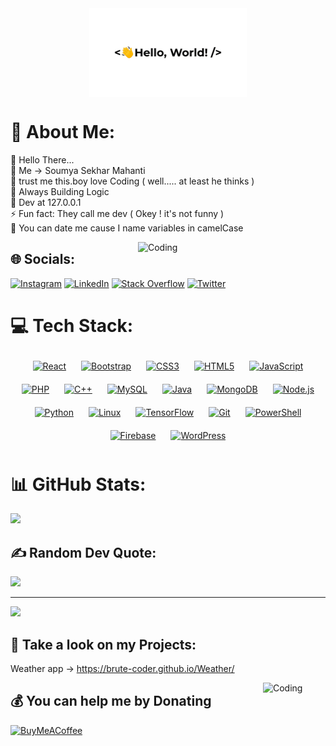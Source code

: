 <div align="center">
<img src="https://github.com/Brute-Coder/Brute-Coder/blob/main/greetings.gif" align="center" style="width: 50%" />
</div> 



# 💫 About Me:
🔭 Hello There...<br>👯 Me -> Soumya Sekhar Mahanti<br>🤞 trust me this.boy love Coding ( well..... at least he thinks )<br>🐢 Always Building Logic <br>🫡 Dev at 127.0.0.1<br>⚡ Fun fact: They call me dev ( Okey ! it's not funny ) <br>💖 You can date me cause I name variables in camelCase

<p> <img align="right" alt="Coding" width="300" src="https://media.tenor.com/azZCJ2YpsGgAAAAi/programming.gif"/> </p>

## 🌐 Socials:
[![Instagram](https://img.shields.io/badge/Instagram-%23E4405F.svg?logo=Instagram&logoColor=white)](https://instagram.com/_soumyaaaa_._) [![LinkedIn](https://img.shields.io/badge/LinkedIn-%230077B5.svg?logo=linkedin&logoColor=white)](https://linkedin.com/in/connect-to-soumya) [![Stack Overflow](https://img.shields.io/badge/-Stackoverflow-FE7A16?logo=stack-overflow&logoColor=white)](https://stackoverflow.com/users/20881236) [![Twitter](https://img.shields.io/badge/Twitter-%231DA1F2.svg?logo=Twitter&logoColor=white)](https://twitter.com/MahantiSekhar) 

# 💻 Tech Stack:
<div align="center">  
<a href="https://reactjs.org/" target="_blank"><img style="margin: 10px" src="https://profilinator.rishav.dev/skills-assets/react-original-wordmark.svg" alt="React" height="50" /></a>  
<a href="https://getbootstrap.com/docs/3.4/javascript/" target="_blank"><img style="margin: 10px" src="https://profilinator.rishav.dev/skills-assets/bootstrap-plain.svg" alt="Bootstrap" height="50" /></a>  
<a href="https://www.w3schools.com/css/" target="_blank"><img style="margin: 10px" src="https://profilinator.rishav.dev/skills-assets/css3-original-wordmark.svg" alt="CSS3" height="50" /></a>  
<a href="https://en.wikipedia.org/wiki/HTML5" target="_blank"><img style="margin: 10px" src="https://profilinator.rishav.dev/skills-assets/html5-original-wordmark.svg" alt="HTML5" height="50" /></a>  
<a href="https://www.javascript.com/" target="_blank"><img style="margin: 10px" src="https://profilinator.rishav.dev/skills-assets/javascript-original.svg" alt="JavaScript" height="50" /></a> 
<a href="https://www.php.net/" target="_blank"><img style="margin: 10px" src="https://profilinator.rishav.dev/skills-assets/php-original.svg" alt="PHP" height="50" /></a>  
<a href="https://www.cplusplus.com/" target="_blank"><img style="margin: 10px" src="https://profilinator.rishav.dev/skills-assets/cplusplus-original.svg" alt="C++" height="50" /></a>  
<a href="https://www.mysql.com/" target="_blank"><img style="margin: 10px" src="https://profilinator.rishav.dev/skills-assets/mysql-original-wordmark.svg" alt="MySQL" height="50" /></a>  
<a href="https://www.java.com/" target="_blank"><img style="margin: 10px" src="https://profilinator.rishav.dev/skills-assets/java-original-wordmark.svg" alt="Java" height="50" /></a>   
<a href="https://www.mongodb.com/" target="_blank"><img style="margin: 10px" src="https://profilinator.rishav.dev/skills-assets/mongodb-original-wordmark.svg" alt="MongoDB" height="50" /></a>  
<a href="https://nodejs.org/" target="_blank"><img style="margin: 10px" src="https://profilinator.rishav.dev/skills-assets/nodejs-original-wordmark.svg" alt="Node.js" height="50" /></a>  
<a href="https://www.python.org/" target="_blank"><img style="margin: 10px" src="https://profilinator.rishav.dev/skills-assets/python-original.svg" alt="Python" height="50" /></a>  
<a href="https://www.linux.org/" target="_blank"><img style="margin: 10px" src="https://profilinator.rishav.dev/skills-assets/linux-original.svg" alt="Linux" height="50" /></a>  
<a href="https://www.tensorflow.org/" target="_blank"><img style="margin: 10px" src="https://profilinator.rishav.dev/skills-assets/tensorflow-icon.svg" alt="TensorFlow" height="50" /></a>  
<a href="https://github.com/" target="_blank"><img style="margin: 10px" src="https://profilinator.rishav.dev/skills-assets/git-scm-icon.svg" alt="Git" height="50" /></a>  
<a href="https://docs.microsoft.com/en-us/powershell/" target="_blank"><img style="margin: 10px" src="https://profilinator.rishav.dev/skills-assets/powershell.png" alt="PowerShell" height="50" /></a>  
<a href="https://firebase.google.com/" target="_blank"><img style="margin: 10px" src="https://profilinator.rishav.dev/skills-assets/firebase.png" alt="Firebase" height="50" /></a>  
<a href="https://wordpress.com/" target="_blank"><img style="margin: 10px" src="https://profilinator.rishav.dev/skills-assets/wordpress.png" alt="WordPress" height="50" /></a>  
</div>

# 📊 GitHub Stats:
<!---
<![](https://github-readme-stats.vercel.app/api?username=Brute-Coder&theme=radical&hide_border=false&include_all_commits=true&count_private=true)<br/>
-->
![](https://github-readme-streak-stats.herokuapp.com/?user=Brute-Coder&theme=radical&hide_border=false)<br/>

## ✍️ Random Dev Quote:
![](https://quotes-github-readme.vercel.app/api?type=horizontal&theme=radical)


---
[![](https://visitcount.itsvg.in/api?id=Brute-Coder&icon=7&color=9)](https://visitcount.itsvg.in)

 ## 🫣 Take a look on my Projects:
   Weather app -> https://brute-coder.github.io/Weather/
  <p> <img align="right" alt="Coding" width="100" src="https://media.tenor.com/rOE4aekrInAAAAAi/cat-sniff.gif"/> </p>

  ## 💰 You can help me by Donating
  [![BuyMeACoffee](https://img.shields.io/badge/Buy%20Me%20a%20Coffee-ffdd00?style=for-the-badge&logo=buy-me-a-coffee&logoColor=black)](https://buymeacoffee.com/soumyasekhar) 

